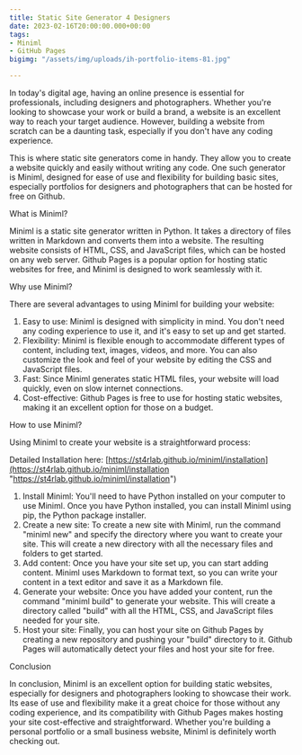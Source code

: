 ```yaml
---
title: Static Site Generator 4 Designers
date: 2023-02-16T20:00:00.000+00:00
tags:
- Miniml
- GitHub Pages
bigimg: "/assets/img/uploads/ih-portfolio-items-81.jpg"

---
```

In today's digital age, having an online presence is essential for professionals, including designers and photographers. Whether you're looking to showcase your work or build a brand, a website is an excellent way to reach your target audience. However, building a website from scratch can be a daunting task, especially if you don't have any coding experience.

This is where static site generators come in handy. They allow you to create a website quickly and easily without writing any code. One such generator is Miniml, designed for ease of use and flexibility for building basic sites, especially portfolios for designers and photographers that can be hosted for free on Github.

What is Miniml?

Miniml is a static site generator written in Python. It takes a directory of files written in Markdown and converts them into a website. The resulting website consists of HTML, CSS, and JavaScript files, which can be hosted on any web server. Github Pages is a popular option for hosting static websites for free, and Miniml is designed to work seamlessly with it.

Why use Miniml?

There are several advantages to using Miniml for building your website:

1. Easy to use: Miniml is designed with simplicity in mind. You don't need any coding experience to use it, and it's easy to set up and get started.
2. Flexibility: Miniml is flexible enough to accommodate different types of content, including text, images, videos, and more. You can also customize the look and feel of your website by editing the CSS and JavaScript files.
3. Fast: Since Miniml generates static HTML files, your website will load quickly, even on slow internet connections.
4. Cost-effective: Github Pages is free to use for hosting static websites, making it an excellent option for those on a budget.

How to use Miniml?

Using Miniml to create your website is a straightforward process:

Detailed Installation here: [https://st4rlab.github.io/miniml/installation](https://st4rlab.github.io/miniml/installation "https://st4rlab.github.io/miniml/installation")

1. Install Miniml: You'll need to have Python installed on your computer to use Miniml. Once you have Python installed, you can install Miniml using pip, the Python package installer.
2. Create a new site: To create a new site with Miniml, run the command "miniml new" and specify the directory where you want to create your site. This will create a new directory with all the necessary files and folders to get started.
3. Add content: Once you have your site set up, you can start adding content. Miniml uses Markdown to format text, so you can write your content in a text editor and save it as a Markdown file.
4. Generate your website: Once you have added your content, run the command "miniml build" to generate your website. This will create a directory called "build" with all the HTML, CSS, and JavaScript files needed for your site.
5. Host your site: Finally, you can host your site on Github Pages by creating a new repository and pushing your "build" directory to it. Github Pages will automatically detect your files and host your site for free.

Conclusion

In conclusion, Miniml is an excellent option for building static websites, especially for designers and photographers looking to showcase their work. Its ease of use and flexibility make it a great choice for those without any coding experience, and its compatibility with Github Pages makes hosting your site cost-effective and straightforward. Whether you're building a personal portfolio or a small business website, Miniml is definitely worth checking out.